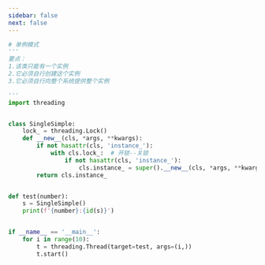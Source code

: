 ```yaml
---
sidebar: false
next: false
---
```

<BlogInfo/>






```python
# 单例模式
'''
要点：
1.该类只能有一个实例
2.它必须自行创建这个实例
3.它必须自行向整个系统提供整个实例

'''
import threading


class SingleSimple:
    lock_ = threading.Lock()
    def __new__(cls, *args, **kwargs):
        if not hasattr(cls, 'instance_'):
            with cls.lock_:  # 开锁--关锁
                if not hasattr(cls, 'instance_'):
                    cls.instance_ = super().__new__(cls, *args, **kwargs)
        return cls.instance_


def test(number):
    s = SingleSimple()
    print(f'{number}:{id(s)}')


if __name__ == '__main__':
    for i in range(10):
        t = threading.Thread(target=test, args=(i,))
        t.start()

```






<ActionBox />
        
<style>#top-box {margin-top:0.5rem!important;}</style>
